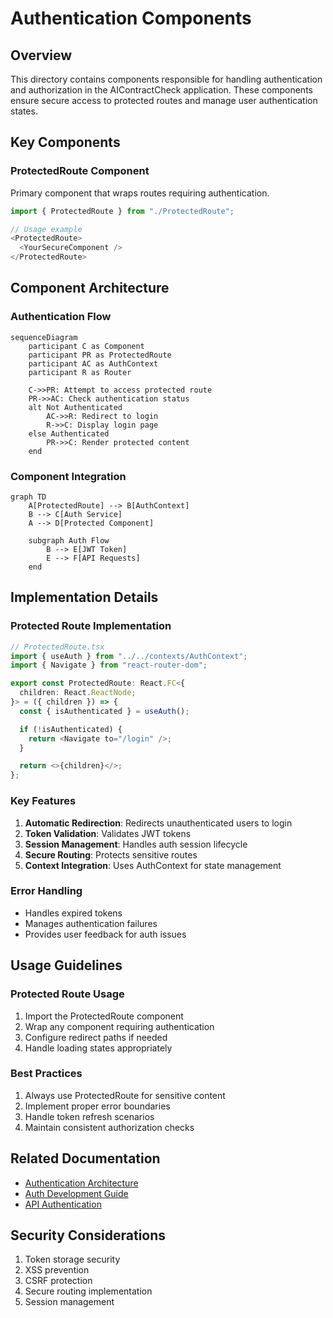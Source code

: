# Authentication Components

## Overview
This directory contains components responsible for handling authentication and authorization in the AIContractCheck application. These components ensure secure access to protected routes and manage user authentication states.

## Key Components

### ProtectedRoute Component
Primary component that wraps routes requiring authentication.

```typescript
import { ProtectedRoute } from "./ProtectedRoute";

// Usage example
<ProtectedRoute>
  <YourSecureComponent />
</ProtectedRoute>
```

## Component Architecture

### Authentication Flow
```mermaid
sequenceDiagram
    participant C as Component
    participant PR as ProtectedRoute
    participant AC as AuthContext
    participant R as Router

    C->>PR: Attempt to access protected route
    PR->>AC: Check authentication status
    alt Not Authenticated
        AC->>R: Redirect to login
        R->>C: Display login page
    else Authenticated
        PR->>C: Render protected content
    end
```

### Component Integration
```mermaid
graph TD
    A[ProtectedRoute] --> B[AuthContext]
    B --> C[Auth Service]
    A --> D[Protected Component]
    
    subgraph Auth Flow
        B --> E[JWT Token]
        E --> F[API Requests]
    end
```

## Implementation Details

### Protected Route Implementation
```typescript
// ProtectedRoute.tsx
import { useAuth } from "../../contexts/AuthContext";
import { Navigate } from "react-router-dom";

export const ProtectedRoute: React.FC<{
  children: React.ReactNode;
}> = ({ children }) => {
  const { isAuthenticated } = useAuth();

  if (!isAuthenticated) {
    return <Navigate to="/login" />;
  }

  return <>{children}</>;
};
```

### Key Features
1. **Automatic Redirection**: Redirects unauthenticated users to login
2. **Token Validation**: Validates JWT tokens
3. **Session Management**: Handles auth session lifecycle
4. **Secure Routing**: Protects sensitive routes
5. **Context Integration**: Uses AuthContext for state management

### Error Handling
- Handles expired tokens
- Manages authentication failures
- Provides user feedback for auth issues

## Usage Guidelines

### Protected Route Usage
1. Import the ProtectedRoute component
2. Wrap any component requiring authentication
3. Configure redirect paths if needed
4. Handle loading states appropriately

### Best Practices
1. Always use ProtectedRoute for sensitive content
2. Implement proper error boundaries
3. Handle token refresh scenarios
4. Maintain consistent authorization checks

## Related Documentation
- [Authentication Architecture](/docs/auth-architecture.md)
- [Auth Development Guide](/docs/auth-development.md)
- [API Authentication](/docs/api-auth.md)

## Security Considerations
1. Token storage security
2. XSS prevention
3. CSRF protection
4. Secure routing implementation
5. Session management
